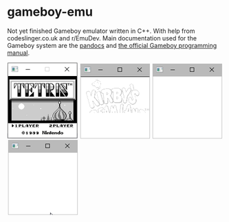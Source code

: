 # gameboy-emu
Not yet finished Gameboy emulator written in C++. With help from codeslinger.co.uk and r/EmuDev. Main documentation used for the Gameboy system are the [pandocs](http://bgb.bircd.org/pandocs.htm) and [the official Gameboy programming manual](https://archive.org/details/GameBoyProgManVer1.1).

![Tetris startup screen](screenshots/tetris_gbemu.png?raw=true "Tetris")
![Kirby's Dreamland](screenshots/kirby.gif "Kirby's Dreamland")
![Mario Yoshi](screenshots/marioyoshi.gif "Mario & Yoshi")
![Tetris](screenshots/tetris.gif "Tetris")